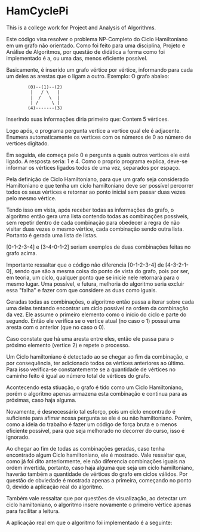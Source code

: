# HamCyclePi
This is a college work for Project and Analysis of Algorithms.

Este código visa resolver o problema NP-Completo do Ciclo Hamiltoniano em um grafo não orientado.
Como foi feito para uma disciplina, Projeto e Análise de Algoritmos, por questão de didática a forma como foi implementado é a,
ou uma das, menos eficiente possível. 

Basicamente, é inserido um grafo vértice por vértice, informando para cada um deles as arestas que o ligam a outro.
Exemplo: 
O grafo abaixo:

            (0)--(1)--(2)
             |   / \   |
             |  /   \  | 
             | /     \ |
            (4)-------(3)

Inserindo suas informações diria primeiro que: Contem 5 vértices.

Logo após, o programa pergunta vertice a vertice qual ele é adjacente. Enumera automaticamente os vertices com os números de 0 ao
número de vertices digitado. 

Em seguida, ele começa pelo 0 e pergunta a quais outros vertices ele está ligado. A resposta seria: 1 e 4.
Como o proprio programa explica, deve-se informar os vértices ligados todos de uma vez, separados por espaço.

Pela definição de Ciclo Hamiltoniano, para que um grafo seja considerado Hamiltoniano e que tenha um ciclo hamiltoniano deve ser possível
percorrer todos os seus vértices e retornar ao ponto inicial sem passar duas vezes pelo mesmo vértice.

Tendo isso em vista, após receber todas as informações do grafo, o algoritmo então gera uma lista contendo todas as combinações possíveis, sem repetir dentro de cada combinação para obedecer a regra de não visitar duas vezes o mesmo vértice, cada combinação sendo outra lista. Portanto é gerada uma lista de listas.

[0-1-2-3-4] e [3-4-0-1-2] seriam exemplos de duas combinações feitas no grafo acima.

Importante ressaltar que o código não diferencia [0-1-2-3-4] de [4-3-2-1-0], sendo que são a mesma coisa do ponto de vista do grafo,
pois por ser, em teoria, um ciclo, qualquer ponto que se inicie nele retornará para o mesmo lugar. Uma possível, e futura, melhoria do
algoritmo seria excluir essa "falha" e fazer com que considere as duas como iguais.

Geradas todas as combinações, o algoritmo então passa a iterar sobre cada uma delas tentando encontrar um ciclo possível na ordem da
combinação da vez. Ele assume o primeiro elemento como o início do ciclo e parte do segundo. Então ele verifica se o vertice atual
(no caso o 1) possui uma aresta com o anterior (que no caso o 0).

Caso constate que há uma aresta entre eles, então ele passa para o próximo elemento (vertice 2) e repete o processo.

Um Ciclo hamiltoniano é detectado ao se chegar ao fim da combinação, e por consequência, ter adicionado todos os vértices anteriores ao
último. Para isso verifica-se constantemente se a quantidade de vértices no caminho feito é igual ao número total de vértices do grafo.

Acontecendo esta stiuação, o grafo é tido como um Ciclo Hamiltoniano, porém o algoritmo apenas armazena esta combinação e continua para
as próximas, caso haja alguma.

Novamente, é desnecessário tal esforço, pois um ciclo encontrado é suficiente para afimar nossa pergunta se ele é ou não hamiltoniano.
Porém, como a ideia do trabalho é fazer um código de força bruta e o menos eficiente possível, para que seja melhorado no decorrer do 
curso, isso é ignorado.

Ao chegar ao fim de todas as combinações geradas, caso tenha encontrado algum Ciclo hamiltoniano, ele é mostrado. 
Vale ressaltar que, como já foi dito anteriormente, ele não diferencia combinações iguais na ordem invertida, portanto, caso haja alguma
que seja um ciclo hamiltoniano, haverão também a quantidade de vértices do grafo em ciclos válidos. Por questão de obviedade é mostrada
apenas a primeira, começando no ponto 0, devido a aplicação real do algoritmo.

Também vale ressaltar que por questões de visualização, ao detectar um ciclo hamiltoniano, o algoritmo insere novamente o primeiro vértice
apenas para facilitar a leitura.

A aplicação real em que o algoritmo foi implementado é a seguinte:
